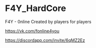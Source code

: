 # F4Y_HardCore
F4Y - 0nline
Created by players for players

https://vk.com/fonline4you

https://discordapp.com/invite/6qMZ2Ez
